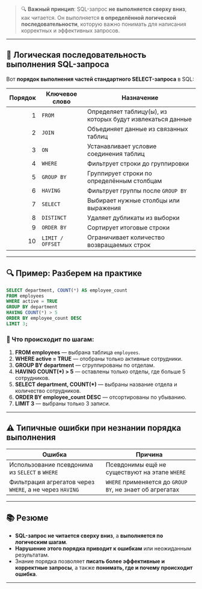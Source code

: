 > 🔍 **Важный принцип**: SQL-запрос **не выполняется сверху вниз**, как читается. Он выполняется **в определённой логической последовательности**, которую важно понимать для написания корректных и эффективных запросов.
---

## 🧭 Логическая последовательность выполнения SQL-запроса

Вот **порядок выполнения частей стандартного SELECT-запроса** в SQL:

|Порядок|Ключевое слово|Назначение|
|--:|---|---|
|1|`FROM`|Определяет таблицу(ы), из которых будут извлекаться данные|
|2|`JOIN`|Объединяет данные из связанных таблиц|
|3|`ON`|Устанавливает условие соединения таблиц|
|4|`WHERE`|Фильтрует строки до группировки|
|5|`GROUP BY`|Группирует строки по определённым столбцам|
|6|`HAVING`|Фильтрует группы после `GROUP BY`|
|7|`SELECT`|Выбирает нужные столбцы или выражения|
|8|`DISTINCT`|Удаляет дубликаты из выборки|
|9|`ORDER BY`|Сортирует итоговые строки|
|10|`LIMIT / OFFSET`|Ограничивает количество возвращаемых строк|

---

## 🔍 Пример: Разберем на практике

```sql
SELECT department, COUNT(*) AS employee_count
FROM employees
WHERE active = TRUE
GROUP BY department
HAVING COUNT(*) > 5
ORDER BY employee_count DESC
LIMIT 3;
```

### 🔄 Что происходит по шагам:

1. **FROM employees** — выбрана таблица `employees`.
2. **WHERE active = TRUE** — отобраны только активные сотрудники.
3. **GROUP BY department** — сгруппированы по отделам.
4. **HAVING COUNT(*) > 5** — оставлены только отделы, где больше 5 сотрудников.
5. **SELECT department, COUNT(*)** — выбраны название отдела и количество сотрудников.
6. **ORDER BY employee_count DESC** — отсортированы по убыванию.
7. **LIMIT 3** — выбраны только 3 записи.

---

## ⚠️ Типичные ошибки при незнании порядка выполнения

| Ошибка                                                  | Причина                                                  |
| ------------------------------------------------------- | -------------------------------------------------------- |
| Использование псевдонима из `SELECT` в `WHERE`          | Псевдонимы ещё не существуют на этапе `WHERE`            |
| Фильтрация агрегатов через `WHERE`, а не через `HAVING` | `WHERE` применяется до `GROUP BY`, не знает об агрегатах |

---

## 📚 Резюме

- **SQL-запрос не читается сверху вниз**, а **выполняется по логическим шагам**.
- **Нарушение этого порядка приводит к ошибкам** или неожиданным результатам.
- Знание порядка позволяет **писать более эффективные и корректные запросы**, а также **понимать, где и почему происходит ошибка**.

---